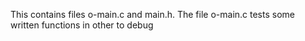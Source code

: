 This contains files o-main.c and main.h.
The file o-main.c tests some written functions in other to debug
